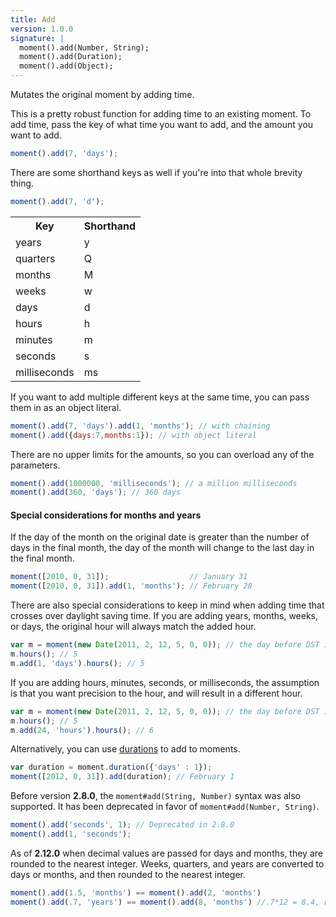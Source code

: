 ```yaml
---
title: Add
version: 1.0.0
signature: |
  moment().add(Number, String);
  moment().add(Duration);
  moment().add(Object);
---
```



Mutates the original moment by adding time.

This is a pretty robust function for adding time to an existing moment. To add time, pass the key of what time you want to add, and the amount you want to add.

```javascript
moment().add(7, 'days');
```

There are some shorthand keys as well if you're into that whole brevity thing.

```javascript
moment().add(7, 'd');
```

<table class="table table-striped table-bordered">
  <tbody>
    <tr>
      <th>Key</th>
      <th>Shorthand</th>
    </tr>
    <tr>
      <td>years</td>
      <td>y</td>
    </tr>
    <tr>
      <td>quarters</td>
      <td>Q</td>
    </tr>
    <tr>
      <td>months</td>
      <td>M</td>
    </tr>
    <tr>
      <td>weeks</td>
      <td>w</td>
    </tr>
    <tr>
      <td>days</td>
      <td>d</td>
    </tr>
    <tr>
      <td>hours</td>
      <td>h</td>
    </tr>
    <tr>
      <td>minutes</td>
      <td>m</td>
    </tr>
    <tr>
      <td>seconds</td>
      <td>s</td>
    </tr>
    <tr>
      <td>milliseconds</td>
      <td>ms</td>
    </tr>
  </tbody>
</table>

If you want to add multiple different keys at the same time, you can pass them in as an object literal.

```javascript
moment().add(7, 'days').add(1, 'months'); // with chaining
moment().add({days:7,months:1}); // with object literal
```

There are no upper limits for the amounts, so you can overload any of the parameters.

```javascript
moment().add(1000000, 'milliseconds'); // a million milliseconds
moment().add(360, 'days'); // 360 days
```

#### Special considerations for months and years

If the day of the month on the original date is greater than the number of days in the final month,
the day of the month will change to the last day in the final month.

```javascript
moment([2010, 0, 31]);                  // January 31
moment([2010, 0, 31]).add(1, 'months'); // February 28
```

There are also special considerations to keep in mind when adding time that crosses over daylight saving time.
If you are adding years, months, weeks, or days, the original hour will always match the added hour.

```javascript
var m = moment(new Date(2011, 2, 12, 5, 0, 0)); // the day before DST in the US
m.hours(); // 5
m.add(1, 'days').hours(); // 5
```

If you are adding hours, minutes, seconds, or milliseconds, the assumption is that you want precision to the hour, and will result in a different hour.

```javascript
var m = moment(new Date(2011, 2, 12, 5, 0, 0)); // the day before DST in the US
m.hours(); // 5
m.add(24, 'hours').hours(); // 6
```

Alternatively, you can use [durations](#/durations/) to add to moments.

```javascript
var duration = moment.duration({'days' : 1});
moment([2012, 0, 31]).add(duration); // February 1
```

Before version **2.8.0**, the `moment#add(String, Number)` syntax was also supported. It has been deprecated in favor of `moment#add(Number, String)`.

```javascript
moment().add('seconds', 1); // Deprecated in 2.8.0
moment().add(1, 'seconds');
```

As of **2.12.0** when decimal values are passed for days and months, they are rounded to the nearest integer.
Weeks, quarters, and years are converted to days or months, and then rounded to the nearest integer.

```javascript
moment().add(1.5, 'months') == moment().add(2, 'months')
moment().add(.7, 'years') == moment().add(8, 'months') //.7*12 = 8.4, rounded to 8
```

